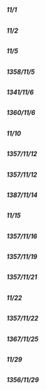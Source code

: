 

## 
##### 11/1





## 
##### 11/2





## 
##### 11/5





## 
##### 1358/11/5





## 
##### 1341/11/6





## 
##### 1360/11/6





## 
##### 11/10





## 
##### 1357/11/12





## 
##### 1357/11/12





## 
##### 1387/11/14





## 
##### 11/15





## 
##### 1357/11/16





## 
##### 1357/11/19





## 
##### 1357/11/21





## 
##### 11/22





## 
##### 1357/11/22





## 
##### 1367/11/25





## 
##### 11/29





## 
##### 1356/11/29



